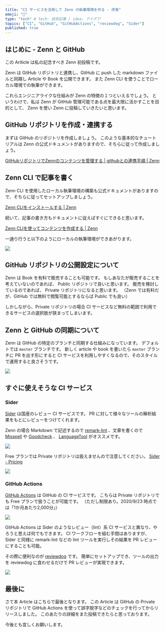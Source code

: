 ```yaml
---
title: "CI サービスを活用して Zenn の執筆環境を作る - 序章"
emoji: "📌"
type: "tech" # tech: 技術記事 / idea: アイデア
topics: ["CI", "GitHub", "GitHubActions", "reviewdog", "Sider"]
published: true
---
```


## はじめに - Zenn と GitHub

この Ariticle は私の記念すべき Zenn 初投稿です。

Zenn は GitHub リポジトリと連携し、GitHub に push した markdown ファイルと同期し
 Article や Book を公開できます。
また Zenn CLI を使うことでローカル環境での執筆ができます。

これらエンジニアライクな仕組みが Zenn の特徴の１つといえるでしょう。
というわけで、私は Zenn が GitHub 管理可能である点を最大限に活かすことを目的として、
Zenn を使い Zenn に投稿していきたいと思います。

## GitHub リポジトリを作成・連携する

まずは GitHub のリポジトリを作成しましょう。
このような基本的なチュートリアルは Zenn の公式ドキュメントがありますので、そちらに従って作成しましょう。

[GitHubリポジトリでZennのコンテンツを管理する | githubとの連携手順 | Zenn](https://zenn.dev/zenn/articles/connect-to-github#github%E3%81%A8%E3%81%AE%E9%80%A3%E6%90%BA%E6%89%8B%E9%A0%86)

## Zenn CLI で記事を書く

Zenn CLI を使用したローカル執筆環境の構築も公式ドキュメントがありますので、そちらに従ってセットアップしましょう。

[Zenn CLIをインストールする | Zenn](https://zenn.dev/zenn/articles/install-zenn-cli)

続いて、記事の書き方もドキュメントに従えばすぐにできると思います。

[Zenn CLIを使ってコンテンツを作成する | Zenn](https://zenn.dev/zenn/articles/zenn-cli-guide)

一通り行うと以下のようにローカルの執筆環境ができあがります。

![](https://storage.googleapis.com/zenn-user-upload/pj5t93njd4zv84ztjlpovhxg9z4l)

## GitHub リポジトリの公開設定について

Zenn は Book を有料で販売することも可能です。
もしあなたが販売することを考えていないのであれば、 Public リポジトリで良いと思います。
販売を検討しているのであれば、 Private リポジトリになると思います。
（Zenn では有料だが、GitHub では無料で閲覧可能とするならば Public でも良い）

しかしながら、Private リポジトリの場合 CI サービスなど無料の範囲で利用できるサービスの選択肢が狭まってしまいます。

## Zenn と GitHub の同期について

Zenn は GitHub の特定のブランチと同期する仕組みになっています。
デフォルトでは `master` ブランチです。
新しく article や book を書いたら `master` ブランチに PR を出す形にすると CI サービスを利用しやすくなるので、そのスタイルで運用すると良さそうです。

![](https://storage.googleapis.com/zenn-user-upload/q06h9o97wvhwedb6ip3x8cvk9fae)

## すぐに使えそうな CI サービス

### Sider

[Sider](https://sider.review/) は国産のレビュー CI サービスです。
PR に対して様々なツールの解析結果をもとにレビューをつけてくれます。

Zenn の場合 Markdown で記述するので [remark-lint](https://help.sider.review/tools/markdown/remark-lint) 、文章を書くので [Misspell](https://help.sider.review/tools/others/misspell) や [Goodcheck](https://help.sider.review/tools/others/goodcheck) 、 [LanguageTool](https://help.sider.review/tools/others/languagetool) がオススメです。

![](https://storage.googleapis.com/zenn-user-upload/20v5uyxhot2zh0bzrc9phi7bk84w)

Free プランでは Private リポジトリは扱えませんので注意してください。
[Sider - Pricing](https://sider.review/ja/pricing)

![](https://storage.googleapis.com/zenn-user-upload/zm4c3fqifvi3hgbmqyr6xsaer61l)

### GitHub Actions

[GitHub Actions](https://github.co.jp/features/actions) は GitHub の CI サービスです。
こちらは Private リポジトリでも Free プランで扱うことが可能です。
（ただし制限あり。2020/9/23 時点では「1か月あたり2,000分」）

![](https://storage.googleapis.com/zenn-user-upload/bxfgp1ugcc9c2yxwr83f5ldhy4vn)

GitHub Actions は Sider のようなレビュー（lint）系 CI サービスと異なり、やろうと思えば何でもできます。
CI ワークフローを組む手間はありますが、 Sider と同様に remark-lint などの lint ツールを実行しその結果を PR レビューにすることも可能。

その際に便利なのが [reviewdog](https://github.com/reviewdog/reviewdog) です。
簡単にセットアップでき、ツールの出力を reviewdog に食わせるだけで PR レビューが実現できます。

![](https://storage.googleapis.com/zenn-user-upload/za6t1g51322ou8yqx9trw6hthb4c)

## 最後に

さて本 Article はこちらで最後となります。
この Article は GitHub の Private リポジトリで GitHub Actions を使って誤字脱字などのチェックを行ってからリリースしました。
このあたりの詳細をまた投稿できたらと思っております。

今後とも宜しくお願いします。

